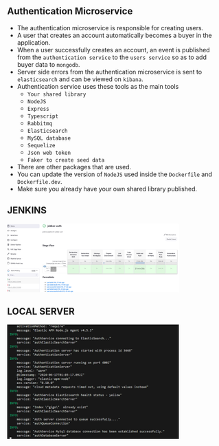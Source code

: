 ## Authentication Microservice

- The authentication microservice is responsible for creating users.
- A user that creates an account automatically becomes a buyer in the application.
- When a user successfully creates an account, an event is published from the `authentication service` to the `users service` so as to add buyer data to `mongodb`.
- Server side errors from the authentication microservice is sent to `elasticsearch` and can be viewed on `kibana`.
- Authentication service uses these tools as the main tools
  - `Your shared library`
  - `NodeJS`
  - `Express`
  - `Typescript`
  - `Rabbitmq`
  - `Elasticsearch`
  - `MySQL database`
  - `Sequelize`
  - `Json web token`
  - `Faker to create seed data`
- There are other packages that are used.
- You can update the version of `NodeJS` used inside the `Dockerfile` and `Dockerfile.dev`.
- Make sure you already have your own shared library published.

## JENKINS

<img src = "./jenkins.png" width ="400">

## LOCAL SERVER

<img src = "./local.png" width ="400">
